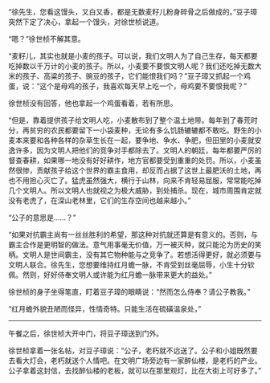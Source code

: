 



“徐先生，您看这馒头，又白又香，都是无数麦籽儿粉身碎骨之后做成的。”豆子璋突然下定了决心，拿起一个馒头，对徐世桢说道。

“嗯？”徐世桢不解其意。

“麦籽儿，其实也就是小麦的孩子。可以说，我们文明人为了自己生存，每天都要吃掉数以千万计的小麦的孩子。所以，小麦要不要恨文明人呢？我们还吃掉无数大米的孩子、高粱的孩子、豌豆的孩子，它们能恨我们吗？”豆子璋又抓起一个鸡蛋，说：“这个是母鸡的孩子，我喜欢每天早上吃一个，母鸡要不要恨我呢？”

徐世桢没有回答，他也拿起一个鸡蛋看着，若有所思。

“但是，靠着提供孩子给文明人吃，小麦散布到了整个温土地带。每年到了春荒时分，再贫穷的农民都要留下一小袋麦种，无论有多么饥肠辘辘都不敢吃。野生的小麦本来要和各种各样的杂草生长在一起，要争地、争水、争肥，但田里的小麦就安逸许多，因为文明人把他们的竞争对手都除去了。文明人的朝廷，每年都要严厉的督查春耕，如果哪一地没有好好耕作，地方官都要受到重重的处罚。所以，小麦虽然很惨，贡献孩子给这个世界的霸主食用，却反而占据了这世上最肥沃的土地，再也不用担心灭亡了。猛虎虽然强大，横行于山林，向来不肯轻易屈服，常常能吃掉几个文明人。所以文明人也就视之为极大威胁，到处捕杀。现在，城市周围肯定就没有老虎了，在深山老林里，它们的生存空间也越来越小。”

“公子的意思是……？”

“如果对抗霸主尚有一丝丝胜利的希望，那这种对抗就还算是有意义的。否则，与霸主合作是更明智的做法。意气用事毫无价值，万一被灭种，就只能沦为历史的笑柄。文明人是世间霸主，没有其它物种能与之竞争了。若想活得更好，就必须要与文明人联合。徐先生，您想要维持红月蟾一脉，不肯受到丝毫屈辱，小生十分钦佩。然则，好好侍奉文明人或许能为红月蟾一脉带来更大的益处。”

徐世桢的身子坐得笔直，盯着豆子璋的眼睛说：“然而怎么侍奉？请公子教我。”

“红月蟾外貌丑陋而怪异，性情奇特。只能生活在硫磺温泉处，”

***

午餐之后，徐世桢大开中门，将豆子璋送到门外。

徐世桢拿着一张名帖，对豆子璋说：“公子，老朽就不远送了。公子和小姐既然要去看大灯会，老朽就送个人情吧。在文明广场旁边有一家醉仙楼，是老朽的产业。公子拿着这封信，去找醉仙楼的老板，就可以在那里观灯，比在大街上可好多了。”


